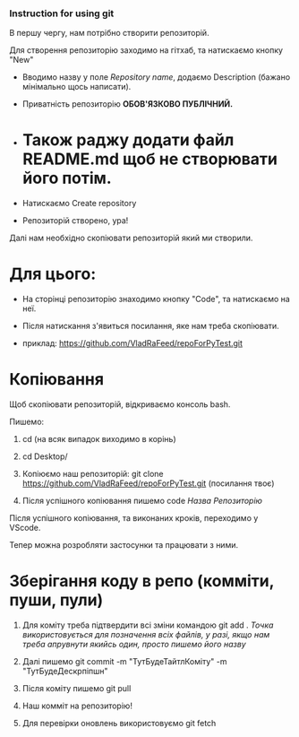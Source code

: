 ### Instruction for using git

В першу чергу, нам потрібно створити репозиторій.

Для створення репозиторію заходимо на гітхаб, та натискаємо кнопку "New"

- Вводимо назву у поле *Repository name*, додаємо Description (бажано мінімально щось написати).

- Приватність репозиторію <b>ОБОВ'ЯЗКОВО ПУБЛІЧНИЙ.</b>

- # Також раджу додати файл README.md щоб не створювати його потім.

- Натискаємо Create repository 

- Репозиторій створено, ура!

Далі нам необхідно скопіювати репозиторій який ми створили. 

#  Для цього:

- На сторінці репозиторію знаходимо кнопку "Code", та натискаємо на неї.

- Після натискання з'явиться посилання, яке нам треба скопіювати.

- приклад: https://github.com/VladRaFeed/repoForPyTest.git

# Копіювання

Щоб скопіювати репозиторій, відкриваємо консоль bash.

Пишемо:

1. cd (на всяк випадок виходимо в корінь)

2. cd Desktop/

3. Копіюємо наш репозиторій: git clone https://github.com/VladRaFeed/repoForPyTest.git (посилання твоє)

4. Після успішного копіювання пишемо code *Назва Репозиторію*

Після успішного копіювання, та виконаних кроків, переходимо у VScode.

Тепер можна розробляти застосунки та працювати з ними.

# Зберігання коду в репо (комміти, пуши, пули)

1. Для коміту треба підтвердити всі зміни командою git add . 
*Точка використовується для позначення всіх файлів, у разі, якщо нам треба апрувнути якийсь один, просто пишемо його назву*

2. Далі пишемо git commit -m "ТутБудеТайтлКоміту" -m "ТутБудеДескрпіпшн"

3. Після коміту пишемо git pull

4. Наш комміт на репозиторію! 

5. Для перевірки оновлень використовуємо git fetch